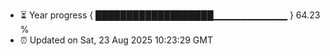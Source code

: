 - ⏳ Year progress { ███████████████████▁▁▁▁▁▁▁▁▁▁▁ } 64.23 %
- ⏰ Updated on Sat, 23 Aug 2025 10:23:29 GMT

